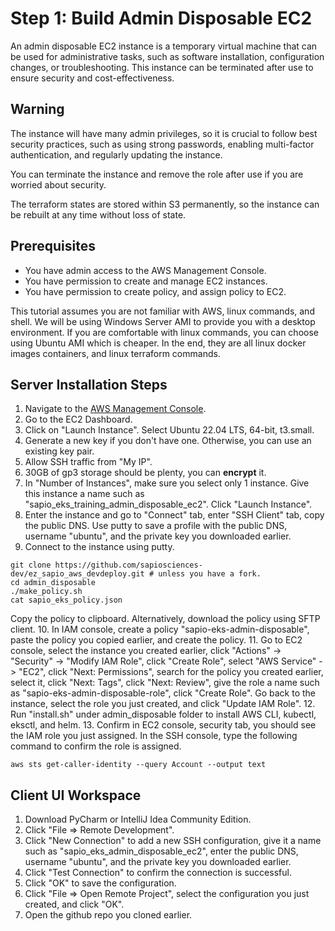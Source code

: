 # Step 1: Build Admin Disposable EC2
An admin disposable EC2 instance is a temporary virtual machine that can be used for administrative tasks, such as software installation, configuration changes, or troubleshooting. This instance can be terminated after use to ensure security and cost-effectiveness.

## Warning
The instance will have many admin privileges, so it is crucial to follow best security practices, such as using strong passwords, enabling multi-factor authentication, and regularly updating the instance.

You can terminate the instance and remove the role after use if you are worried about security.

The terraform states are stored within S3 permanently, so the instance can be rebuilt at any time without loss of state.

## Prerequisites
- You have admin access to the AWS Management Console.
- You have permission to create and manage EC2 instances.
- You have permission to create policy, and assign policy to EC2.

This tutorial assumes you are not familiar with AWS, linux commands, and shell. We will be using Windows Server AMI to provide you with a desktop environment. If you are comfortable with linux commands, you can choose using Ubuntu AMI which is cheaper. In the end, they are all linux docker images containers, and linux terraform commands.

## Server Installation Steps
1. Navigate to the [AWS Management Console](https://aws.amazon.com/console/).
2. Go to the EC2 Dashboard.
3. Click on "Launch Instance". Select Ubuntu 22.04 LTS, 64-bit, t3.small.
4. Generate a new key if you don't have one. Otherwise, you can use an existing key pair.
5. Allow SSH traffic from "My IP".
6. 30GB of gp3 storage should be plenty, you can **encrypt** it.
7. In "Number of Instances", make sure you select only 1 instance. Give this instance a name such as "sapio_eks_training_admin_disposable_ec2". Click "Launch Instance".
8. Enter the instance and go to "Connect" tab, enter "SSH Client" tab, copy the public DNS. Use putty to save a profile with the public DNS, username "ubuntu", and the private key you downloaded earlier.
9. Connect to the instance using putty.
```shell
git clone https://github.com/sapiosciences-dev/ez_sapio_aws_devdeploy.git # unless you have a fork.
cd admin_disposable
./make_policy.sh
cat sapio_eks_policy.json
```
Copy the policy to clipboard. Alternatively, download the policy using SFTP client.
10. In IAM console, create a policy "sapio-eks-admin-disposable", paste the policy you copied earlier, and create the policy. 
11. Go to EC2 console, select the instance you created earlier, click "Actions" -> "Security" -> "Modify IAM Role", click "Create Role", select "AWS Service" -> "EC2", click "Next: Permissions", search for the policy you created earlier, select it, click "Next: Tags", click "Next: Review", give the role a name such as "sapio-eks-admin-disposable-role", click "Create Role". Go back to the instance, select the role you just created, and click "Update IAM Role".
12. Run "install.sh" under admin_disposable folder to install AWS CLI, kubectl, eksctl, and helm.
13. Confirm in EC2 console, security tab, you should see the IAM role you just assigned. In the SSH console, type the following command to confirm the role is assigned.
```shell
aws sts get-caller-identity --query Account --output text
```

## Client UI Workspace
1. Download PyCharm or IntelliJ Idea Community Edition.
2. Click "File => Remote Development".
3. Click "New Connection" to add a new SSH configuration, give it a name such as "sapio_eks_admin_disposable_ec2", enter the public DNS, username "ubuntu", and the private key you downloaded earlier.
4. Click "Test Connection" to confirm the connection is successful.
5. Click "OK" to save the configuration.
6. Click "File => Open Remote Project", select the configuration you just created, and click "OK".
7. Open the github repo you cloned earlier.